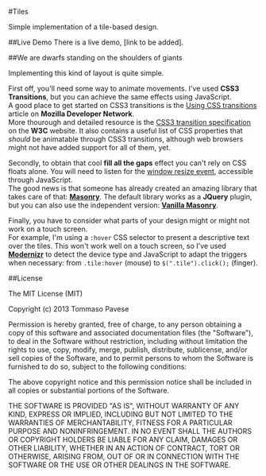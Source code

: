 #Tiles

Simple implementation of a tile-based design.

##Live Demo
There is a live demo, [link to be added].

##We are dwarfs standing on the shoulders of giants

Implementing this kind of layout is quite simple.  
  
First off, you'll need some way to animate movements. I've used __CSS3 Transitions__, but you can achieve the same effects using JavaScript.  
A good place to get started on CSS3 transitions is the [Using CSS transitions](https://developer.mozilla.org/en-US/docs/Web/Guide/CSS/Using_CSS_transitions) article on __Mozilla Developer Network__.  
More thourough and detailed resource is the [CSS3 transition specification](http://www.w3.org/TR/css3-transitions/) on the __W3C__ website. It also contains a useful list of CSS properties that _should_ be animatable through CSS3 transitions, although web browsers might not have added support for all of them, yet.

Secondly, to obtain that cool __fill all the gaps__ effect you can't rely on CSS floats alone. You will need to listen for the [window resize event](https://developer.mozilla.org/en-US/docs/Web/API/window.onresize), accessible through JavaScript.  
The good news is that someone has already created an amazing library that takes care of that: [__Masonry__](http://masonry.desandro.com/). The default library works as a __JQuery__ plugin, but you can also use the independent version: [__Vanilla Masonry__](http://vanilla-masonry.desandro.com/).

Finally, you have to consider what parts of your design might or might not work on a touch screen.  
For example, I'm using a `:hover` CSS selector to present a descriptive text over the tiles. This won't work well on a touch screen, so I've used [__Modernizr__](http://modernizr.com/) to detect the device type and JavaScript to adapt the triggers when necessary: from `.tile:hover` (mouse) to `$(".tile").click();` (finger).


##License

The MIT License (MIT)

Copyright (c) 2013 Tommaso Pavese

Permission is hereby granted, free of charge, to any person obtaining a copy
of this software and associated documentation files (the "Software"), to deal
in the Software without restriction, including without limitation the rights
to use, copy, modify, merge, publish, distribute, sublicense, and/or sell
copies of the Software, and to permit persons to whom the Software is
furnished to do so, subject to the following conditions:

The above copyright notice and this permission notice shall be included in
all copies or substantial portions of the Software.

THE SOFTWARE IS PROVIDED "AS IS", WITHOUT WARRANTY OF ANY KIND, EXPRESS OR
IMPLIED, INCLUDING BUT NOT LIMITED TO THE WARRANTIES OF MERCHANTABILITY,
FITNESS FOR A PARTICULAR PURPOSE AND NONINFRINGEMENT. IN NO EVENT SHALL THE
AUTHORS OR COPYRIGHT HOLDERS BE LIABLE FOR ANY CLAIM, DAMAGES OR OTHER
LIABILITY, WHETHER IN AN ACTION OF CONTRACT, TORT OR OTHERWISE, ARISING FROM,
OUT OF OR IN CONNECTION WITH THE SOFTWARE OR THE USE OR OTHER DEALINGS IN
THE SOFTWARE.
